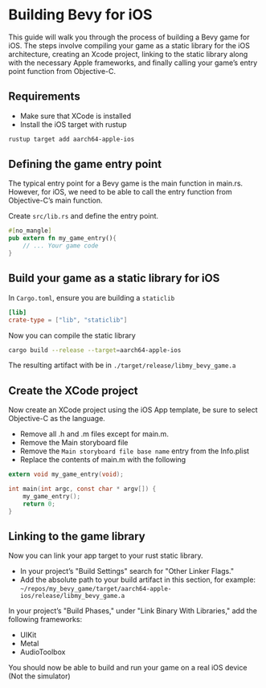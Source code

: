 # Building Bevy for iOS

This guide will walk you through the process of building a Bevy game for iOS. The steps involve compiling your game as a static library for the iOS architecture, creating an Xcode project, linking to the static library along with the necessary Apple frameworks, and finally calling your game’s entry point function from Objective-C.

## Requirements

- Make sure that XCode is installed
- Install the iOS target with rustup

```bash
rustup target add aarch64-apple-ios
```

## Defining the game entry point
The typical entry point for a Bevy game is the main function in main.rs. However, for iOS, we need to be able to call the entry function from Objective-C’s main function.

Create `src/lib.rs` and define the entry point.

```rust
#[no_mangle]
pub extern fn my_game_entry(){
    // ... Your game code
}
```

## Build your game as a static library for iOS

In `Cargo.toml`, ensure you are building a `staticlib`

```toml
[lib]
crate-type = ["lib", "staticlib"]
```

Now you can compile the static library
```bash
cargo build --release --target=aarch64-apple-ios
```

The resulting artifact with be in `./target/release/libmy_bevy_game.a`

## Create the XCode project

Now create an XCode project using the iOS App template, be sure to select Objective-C as the language.

- Remove all .h and .m files except for main.m.
- Remove the Main storyboard file
- Remove the `Main storyboard file base name` entry from the Info.plist
- Replace the contents of main.m with the following

```c
extern void my_game_entry(void);

int main(int argc, const char * argv[]) {
    my_game_entry();
    return 0;
}
```

## Linking to the game library

Now you can link your app target to your rust static library.
- In your project’s "Build Settings" search for "Other Linker Flags."
- Add the absolute path to your build artifact in this section, for example:
`~/repos/my_bevy_game/target/aarch64-apple-ios/release/libmy_bevy_game.a`

In your project’s "Build Phases," under "Link Binary With Libraries," add the following frameworks:

- UIKit
- Metal
- AudioToolbox

You should now be able to build and run your game on a real iOS device (Not the simulator)